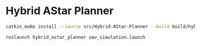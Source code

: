 # Hybrid AStar Planner



```bash
catkin_make install --source src/Hybrid-AStar-Planner --build build/hybrid_astar_planner
```

```bash
roslaunch hybrid_astar_planner uav_simulation.launch
```